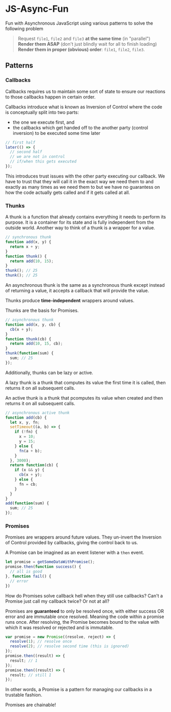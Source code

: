 # JS-Async-Fun
Fun with Asynchronous JavaScript using various patterns to solve the
following problem

> Request `file1`, `file2` and `file3` **at the same time** (in "parallel")
> **Render them ASAP** (don't just blindly wait for all to finish loading)
> **Render them in proper (obvious) order**: `file1`, `file2`, `file3`.

## Patterns

### Callbacks
Callbacks requires us to maintain
some sort of state to ensure our
reactions to those callbacks happen
in certain order.

Callbacks introduce what is known as
Inversion of Control where the code
is conceptually split into two parts:

- the one we execute first, and
- the callbacks which get handed
off to the another party (control
inversion) to be executed some time
later

```javascript
// first half
later(() => {
  // second half
  // we are not in control
  // if/when this gets executed
});
```

This introduces trust issues with the
other party executing our callback. We
have to trust that they will call it
in the exact way we need them to and
exactly as many times as we need them
to but we have no guarantess on how
the code actually gets called and if
it gets called at all.

<a name="thunks"></a>

### Thunks
A thunk is a function that
already contains everything
it needs to perform its
purpose. It is a container
for its state and is fully
independent from the outside
world. Another way to think
of a thunk is a wrapper for
a value.

```javascript
// synchronous thunk
function add(x, y) {
  return x + y;
}
function thunk() {
  return add(10, 15);
}
thunk(); // 25
thunk(); // 25
```

An asynchronous thunk is the
same as a synchronous thunk
except instead of returning
a value, it accepts a callback
that will provide the value.

Thunks produce **time-independent**
wrappers around values.

Thunks are the basis for Promises.

```javascript
// asynchronous thunk
function add(x, y, cb) {
  cb(x + y);
}
function thunk(cb) {
  return add(10, 15, cb);
}
thunk(function(sum) {
  sum; // 25
});
```

Additionally, thunks can be
lazy or active.

A lazy thunk is a thunk that
computes its value the first
time it is called, then
returns it on all subsequent
calls.

An active thunk is a thunk that
pcomputes its value when created
and then returns it on all
subsequent calls.

```javascript
// asynchronous active thunk
function add(cb) {
  let x, y, fn;
  setTimeout((a, b) => {
    if (!fn) {
      x = 10;
      y = 15;
    } else {
      fn(a + b);
    }
  }, 3000);
  return function(cb) {
    if (x && y) {
      cb(x + y);
    } else {
      fn = cb;
    }
  }
}
add(function(sum) {
  sum; // 25
});
```

<a name="promises"></a>

### Promises
Promises are wrappers around
future values. They un-invert
the Inversion of Control
provided by callbacks, giving
the control back to us.

A Promise can be imagined as
an event listener with a `then`
event.

```javascript
let promise = getSomeDataWithPromise();
promise.then(function success() {
  // all is good
}, function fail() {
  // error
})
```

How do Promises solve callback hell
when they still use callbacks? Can't
a Promise just call my callback twice?
Or not at all?

Promises are **guaranteed** to only be
resolved once, with either success OR
error and are immutable once resolved.
Meaning the code within a promise runs
once. After resolving, the Promise
becomes bound to the value with which
it was resolved or rejected and is
immutable.

```javascript
var promise = new Promise((resolve, reject) => {
  resolve(1); // resolve once
  resolve(2); // resolve second time (this is ignored)
});
promise.then((result) => {
  result; // 1
});
promise.then((result) => {
  result; // still 1
});
```

In other words, a Promise is a pattern
for managing our callbacks in a trustable
fashion.

Promises are chainable!
